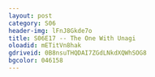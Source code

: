 ```yaml
---
layout: post 
category: S06 
header-img: lFnJ8Gkde7o 
title: S06E17 -- The One With Unagi 
oloadid: mETitVn8hak 
gdriveid: 0B8nsuTHQDAI7ZGdLNkdXQWhSOG8 
bgcolor: 046158
--- 
```

<!--more--> 
